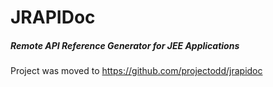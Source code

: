 # JRAPIDoc
##### Remote API Reference Generator for JEE Applications
Project was moved to https://github.com/projectodd/jrapidoc